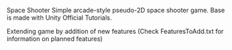 Space Shooter
Simple arcade-style pseudo-2D space shooter game. 
Base is made with Unity Official Tutorials.

Extending game by addition of new features (Check FeaturesToAdd.txt for information on planned features)
